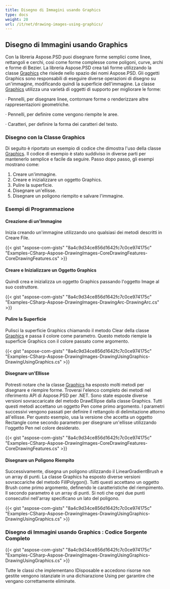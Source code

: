 ```yaml
---
title: Disegno di Immagini usando Graphics
type: docs
weight: 20
url: /it/net/drawing-images-using-graphics/
---
```


## **Disegno di Immagini usando Graphics**
Con la libreria Aspose.PSD puoi disegnare forme semplici come linee, rettangoli e cerchi, così come forme complesse come poligoni, curve, archi e forme di Bezier. La libreria Aspose.PSD crea tali forme utilizzando la classe [Graphics](https://reference.aspose.com/psd/net/aspose.psd/graphics) che risiede nello spazio dei nomi Aspose.PSD. Gli oggetti Graphics sono responsabili di eseguire diverse operazioni di disegno su un'immagine, modificando quindi la superficie dell'immagine. La classe [Graphics](https://reference.aspose.com/psd/net/aspose.psd/graphics) utilizza una varietà di oggetti di supporto per migliorare le forme:

· Pennelli, per disegnare linee, contornare forme o renderizzare altre rappresentazioni geometriche.

· Pennelli, per definire come vengono riempite le aree.

· Caratteri, per definire la forma dei caratteri del testo.
### **Disegno con la Classe Graphics**
Di seguito è riportato un esempio di codice che dimostra l'uso della classe [Graphics](https://reference.aspose.com/psd/net/aspose.psd/graphics). Il codice di esempio è stato suddiviso in diverse parti per mantenerlo semplice e facile da seguire. Passo dopo passo, gli esempi mostrano come:

1. Creare un'immagine.
1. Creare e inizializzare un oggetto Graphics.
1. Pulire la superficie.
1. Disegnare un'ellisse.
1. Disegnare un poligono riempito e salvare l'immagine.
### **Esempi di Programmazione**
#### **Creazione di un'Immagine**
Inizia creando un'immagine utilizzando uno qualsiasi dei metodi descritti in Creare File.

{{< gist "aspose-com-gists" "8a4c9d34ce856d1642fc7c0ce974175c" "Examples-CSharp-Aspose-DrawingImages-CoreDrawingFeatures-CoreDrawingFeatures.cs" >}}
#### **Creare e Inizializzare un Oggetto Graphics**
Quindi crea e inizializza un oggetto Graphics passando l'oggetto Image al suo costruttore.

{{< gist "aspose-com-gists" "8a4c9d34ce856d1642fc7c0ce974175c" "Examples-CSharp-Aspose-DrawingImages-DrawingArc-DrawingArc.cs" >}}
#### **Pulire la Superficie**
Pulisci la superficie Graphics chiamando il metodo Clear della classe [Graphics](https://reference.aspose.com/psd/net/aspose.psd/graphics) e passa il colore come parametro. Questo metodo riempie la superficie Graphics con il colore passato come argomento.

{{< gist "aspose-com-gists" "8a4c9d34ce856d1642fc7c0ce974175c" "Examples-CSharp-Aspose-DrawingImages-DrawingUsingGraphics-DrawingUsingGraphics.cs" >}}
#### **Disegnare un'Ellisse**
Potresti notare che la classe [Graphics](https://reference.aspose.com/psd/net/aspose.psd/graphics) ha esposto molti metodi per disegnare e riempire forme. Troverai l'elenco completo dei metodi nel riferimento API di Aspose.PSD per .NET. Sono state esposte diverse versioni sovraccaricate del metodo DrawEllipse dalla classe Graphics. Tutti questi metodi accettano un oggetto Pen come primo argomento. I parametri successivi vengono passati per definire il rettangolo di delimitazione attorno all'ellisse. Per questo esempio, usa la versione che accetta un oggetto Rectangle come secondo parametro per disegnare un'ellisse utilizzando l'oggetto Pen nel colore desiderato.

{{< gist "aspose-com-gists" "8a4c9d34ce856d1642fc7c0ce974175c" "Examples-CSharp-Aspose-DrawingImages-CoreDrawingFeatures-CoreDrawingFeatures.cs" >}}
#### **Disegnare un Poligono Riempito**
Successivamente, disegna un poligono utilizzando il LinearGradientBrush e un array di punti. La classe Graphics ha esposto diverse versioni sovraccariche del metodo FillPolygon(). Tutti questi accettano un oggetto Brush come primo argomento, definendo le caratteristiche del riempimento. Il secondo parametro è un array di punti. Si noti che ogni due punti consecutivi nell'array specificano un lato del poligono.

{{< gist "aspose-com-gists" "8a4c9d34ce856d1642fc7c0ce974175c" "Examples-CSharp-Aspose-DrawingImages-DrawingUsingGraphics-DrawingUsingGraphics.cs" >}}
### **Disegno di Immagini usando Graphics : Codice Sorgente Completo**
{{< gist "aspose-com-gists" "8a4c9d34ce856d1642fc7c0ce974175c" "Examples-CSharp-Aspose-DrawingImages-DrawingUsingGraphics-DrawingUsingGraphics.cs" >}}

Tutte le classi che implementano IDisposable e accedono risorse non gestite vengono istanziate in una dichiarazione Using per garantire che vengano correttamente eliminate.
